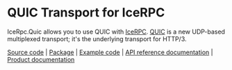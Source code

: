 # QUIC Transport for IceRPC

IceRpc.Quic allows you to use QUIC with [IceRPC][icerpc].
[QUIC][quic] is a new UDP-based multiplexed transport; it's the underlying transport for HTTP/3.

[Source code][source] | [Package][package] | [Example code][example] | [API reference documentation][api] | [Product documentation][product]

<!-- LINKS -->
[api]: https://api.testing.zeroc.com/csharp/api/IceRpc.Transports.html
[example]: https://github.com/icerpc/icerpc-csharp/tree/main/examples/GreeterQuic
[icerpc]: https://www.nuget.org/packages/icerpc
[quic]: https://learn.microsoft.com/en-us/dotnet/fundamentals/networking/quic/quic-overview
[package]: https://www.nuget.org/packages/icerpc.quic
[product]: https://docs.testing.zeroc.com/docs/icerpc-core
[source]: https://github.com/icerpc/icerpc-csharp/tree/main/src/IceRpc.Quic
